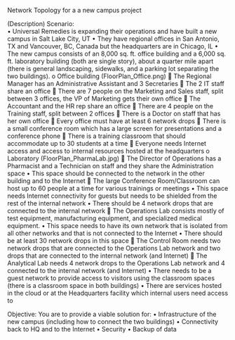 Network Topology for a a new campus project

(Description)
Scenario:	
•	Universal Remedies is expanding their operations and have built a new campus in Salt Lake City, UT
•	They have regional offices in San Antonio, TX and Vancouver, BC, Canada but the headquarters are in Chicago, IL
•	The new campus consists of an 8,000 sq. ft. office building and a 6,000 sq. ft. laboratory building (both are single story), about a quarter mile apart (there is general landscaping, sidewalks, and a parking lot separating the two buildings).
o	Office building (FloorPlan_Office.png)
  	The Regional Manager has an Administrative Assistant and 3 Secretaries
  	The 2 IT staff share an office
  	There are 7 people on the Marketing and Sales staff, split between 3 offices, the VP of Marketing gets their own office
  	The Accountant and the HR rep share an office
  	There are 4 people on the Training staff, split between 2 offices
  	There is a Doctor on staff that has her own office
  	Every office must have at least 6 network drops
  	There is a small conference room which has a large screen for presentations and a conference phone
  	There is a training classroom that should accommodate up to 30 students at a time
  	Everyone needs Internet access and access to internal resources hosted at the headquarters
o	Laboratory (FloorPlan_PharmaLab.jpg)
  	The Director of Operations has a Pharmacist and a Technician on staff and they share the Administration space
    •	This space should be connected to the network in the other building and to the Internet
  	The large Conference Room/Classroom can host up to 60 people at a time for various trainings or meetings
    •	This space needs Internet connectivity for guests but needs to be shielded from the rest of the internal network
    •	There should be 4 network drops that are connected to the internal network
  	The Operations Lab consists mostly of test equipment, manufacturing equipment, and specialized medical equipment. 
    •	This space needs to have its own network that is isolated from all other networks and that is not connected to the Internet
    •	There should be at least 30 network drops in this space 
  	The Control Room needs two network drops that are connected to the Operations Lab network and two drops that are connected to the internal network (and Internet)
  	The Analytical Lab needs 4 network drops to the Operations Lab network and 4 connected to the internal network (and Internet)
    •	There needs to be a guest network to provide access to visitors using the classroom spaces (there is a classroom space in both buildings)
    •	There are services hosted in the cloud or at the Headquarters facility which internal users need access to


Objective: 	You are to provide a viable solution for:
•	Infrastructure of the new campus (including how to connect the two buildings)
•	Connectivity back to HQ and to the Internet
•	Security
•	Backup of data
